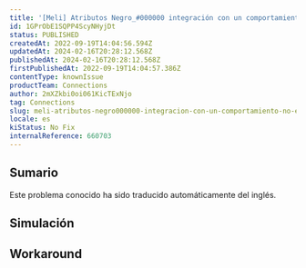 ```yaml
---
title: '[Meli] Atributos Negro_#000000 integración con un comportamiento no esperado'
id: 1GPrObE1SQPP4ScyNHyjDt
status: PUBLISHED
createdAt: 2022-09-19T14:04:56.594Z
updatedAt: 2024-02-16T20:28:12.568Z
publishedAt: 2024-02-16T20:28:12.568Z
firstPublishedAt: 2022-09-19T14:04:57.386Z
contentType: knownIssue
productTeam: Connections
author: 2mXZkbi0oi061KicTExNjo
tag: Connections
slug: meli-atributos-negro000000-integracion-con-un-comportamiento-no-esperado
locale: es
kiStatus: No Fix
internalReference: 660703
---
```


## Sumario

<div class="alert alert-info">
  <p>Este problema conocido ha sido traducido automáticamente del inglés.</p>
</div>



## Simulación



## Workaround



